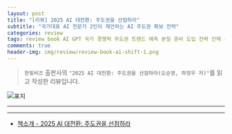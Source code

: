 ```yaml
---  
layout: post  
title: "[리뷰] 2025 AI 대전환: 주도권을 선점하라"  
subtitle: "국가대표 AI 전문가 2인이 제안하는 AI 주도권 확보 전략"  
categories: review  
tags: review book AI GPT 국가 경쟁력 주도권 트렌드 예측 본질 준비 도입 전략 인재 운영   
comments: true  
header-img: img/review/review-book-ai-shift-1.png
---  
```

  
> `한빛비즈` 출판사의 `"2025 AI 대전환: 주도권을 선점하라(오순영, 하정우 저)"`를 읽고 작성한 리뷰입니다.  

![표지](https://theorydb.github.io/assets/img/review/review-book-ai-shift-1.png)  

---

>   





---

* [책소개 - 2025 AI 대전환: 주도권을 선점하라](https://www.yes24.com/Product/Goods/135166005)
